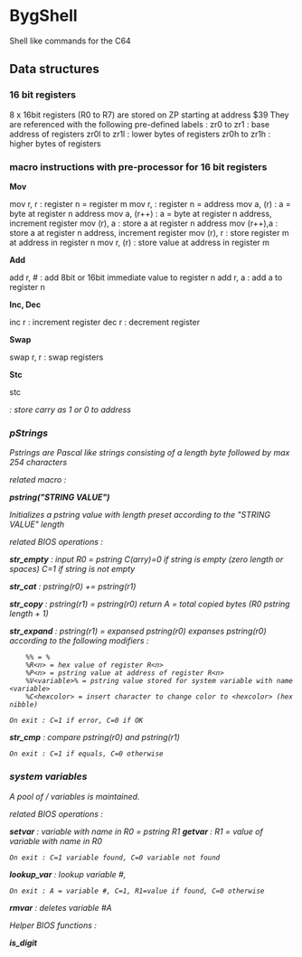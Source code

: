 # BygShell
Shell like commands for the C64

## Data structures

### 16 bit registers

8 x 16bit registers (R0 to R7) are stored on ZP starting at address $39
They are referenced with the following pre-defined labels :
zr0 to zr1 : base address of registers
zr0l to zr1l : lower bytes of registers
zr0h to zr1h : higher bytes of registers

### macro instructions with pre-processor for 16 bit registers

**Mov**

mov r<n>, r<m>      : register n = register m
mov r<n>, <addr>    : register n = address
mov a, (r<n>)       : a = byte at register n address
mov a, (r<n>++)     : a = byte at register n address, increment register
mov (r<n>), a       : store a at register n address
mov (r<n>++),a      : store a at register n address, increment register
mov (r<n>), r<m>    : store register m at address in register n
mov r<n>, (r<m>)    : store value at address in register m

**Add**

add r<n>, #<imm>    : add 8bit or 16bit immediate value to register n
add r<n>, a         : add a to register n

**Inc, Dec**

inc r<n> : increment register
dec r<n> : decrement register

**Swap**

swap r<n>, r<m> : swap registers

**Stc**

stc <address> : store carry as 1 or 0 to address

### pStrings

Pstrings are Pascal like strings consisting of a length byte followed by max
254 characters

related macro :

**pstring("STRING VALUE")**

Initializes a pstring value with length preset according to the "STRING VALUE" length

related BIOS operations : 

**str_empty** : input R0 = pstring
    C(arry)=0 if string is empty (zero length or spaces)
    C=1 if string is not empty

**str_cat** : pstring(r0) += pstring(r1)

**str_copy** : pstring(r1) = pstring(r0)
    return A = total copied bytes (R0 pstring length + 1)

**str_expand** : pstring(r1) = expansed pstring(r0)
    expanses pstring(r0) according to the following modifiers :

        %% = %
        %R<n> = hex value of register R<n>
        %P<n> = pstring value at address of register R<n>
        %V<variable>% = pstring value stored for system variable with name <variable>
        %C<hexcolor> = insert character to change color to <hexcolor> (hex nibble)
    
    On exit : C=1 if error, C=0 if OK

**str_cmp** : compare pstring(r0) and pstring(r1)

    On exit : C=1 if equals, C=0 otherwise

### system variables

A pool of <name> / <pstring value> variables is maintained.

related BIOS operations :

**setvar** : variable with name in R0 = pstring R1
**getvar** : R1 = value of variable with name in R0 

    On exit : C=1 variable found, C=0 variable not found

**lookup_var** : lookup variable #,

    On exit : A = variable #, C=1, R1=value if found, C=0 otherwise

**rmvar** : deletes variable #A

Helper BIOS functions :

**is_digit**

